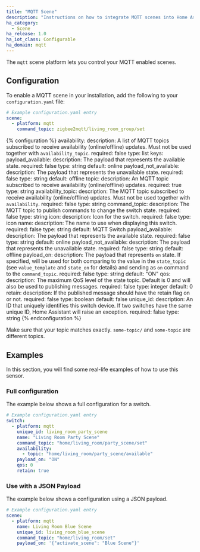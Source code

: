 ```yaml
---
title: "MQTT Scene"
description: "Instructions on how to integrate MQTT scenes into Home Assistant."
ha_category:
  - Scene
ha_release: 1.0
ha_iot_class: Configurable
ha_domain: mqtt
---
```


The `mqtt` scene platform lets you control your MQTT enabled scenes.

## Configuration

To enable a MQTT scene in your installation, add the following to your `configuration.yaml` file:

```yaml
# Example configuration.yaml entry
scene:
  - platform: mqtt
    command_topic: zigbee2mqtt/living_room_group/set
```

{% configuration %}
availability:
  description: A list of MQTT topics subscribed to receive availability (online/offline) updates. Must not be used together with `availability_topic`.
  required: false
  type: list
  keys:
    payload_available:
      description: The payload that represents the available state.
      required: false
      type: string
      default: online
    payload_not_available:
      description: The payload that represents the unavailable state.
      required: false
      type: string
      default: offline
    topic:
      description: An MQTT topic subscribed to receive availability (online/offline) updates.
      required: true
      type: string
availability_topic:
  description: The MQTT topic subscribed to receive availability (online/offline) updates. Must not be used together with `availability`.
  required: false
  type: string
command_topic:
  description: The MQTT topic to publish commands to change the switch state.
  required: false
  type: string
icon:
  description: Icon for the switch.
  required: false
  type: icon
name:
  description: The name to use when displaying this switch.
  required: false
  type: string
  default: MQTT Switch
payload_available:
  description: The payload that represents the available state.
  required: false
  type: string
  default: online
payload_not_available:
  description: The payload that represents the unavailable state.
  required: false
  type: string
  default: offline
payload_on:
  description: The payload that represents `on` state. If specified, will be used for both comparing to the value in the `state_topic` (see `value_template` and `state_on`  for details) and sending as `on` command to the `command_topic`.
  required: false
  type: string
  default: "ON"
qos:
  description: The maximum QoS level of the state topic. Default is 0 and will also be used to publishing messages.
  required: false
  type: integer
  default: 0
retain:
  description: If the published message should have the retain flag on or not.
  required: false
  type: boolean
  default: false
unique_id:
  description: An ID that uniquely identifies this switch device. If two switches have the same unique ID, Home Assistant will raise an exception.
  required: false
  type: string
{% endconfiguration %}

<div class='note warning'>

Make sure that your topic matches exactly. `some-topic/` and `some-topic` are different topics.

</div>

## Examples

In this section, you will find some real-life examples of how to use this sensor.

### Full configuration

The example below shows a full configuration for a switch.

```yaml
# Example configuration.yaml entry
switch:
  - platform: mqtt
    unique_id: living_room_party_scene
    name: "Living Room Party Scene"
    command_topic: "home/living_room/party_scene/set"
    availability:
      - topic: "home/living_room/party_scene/available"
    payload_on: "ON"
    qos: 0
    retain: true
```

### Use with a JSON Payload

The example below shows a configuration using a JSON payload.

```yaml
# Example configuration.yaml entry
scene:
  - platform: mqtt
    name: Living Room Blue Scene
    unique_id: living_room_blue_scene
    command_topic: "home/living_room/set"
    payload_on: '{"activate_scene": "Blue Scene"}'
```
